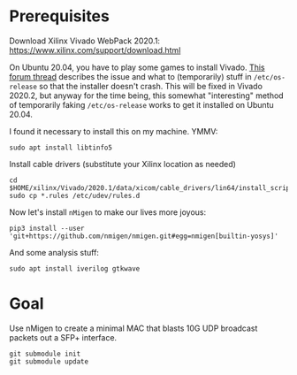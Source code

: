 # Prerequisites

Download Xilinx Vivado WebPack 2020.1:
https://www.xilinx.com/support/download.html

On Ubuntu 20.04, you have to play some games to install Vivado.
[This forum thread](https://forums.xilinx.com/t5/Installation-and-Licensing/Xilinx-Unified-Installer-2020-1-Exception-in-thread-quot-SPLASH/td-p/1114416) describes the issue and what to (temporarily) stuff in `/etc/os-release` so that the installer doesn't crash.
This will be fixed in Vivado 2020.2, but anyway for the time being, this somewhat "interesting" method of temporarily faking `/etc/os-release` works to get it installed on Ubuntu 20.04.

I found it necessary to install this on my machine. YMMV:
```
sudo apt install libtinfo5
```

Install cable drivers (substitute your Xilinx location as needed)
```
cd $HOME/xilinx/Vivado/2020.1/data/xicom/cable_drivers/lin64/install_script/install_drivers
sudo cp *.rules /etc/udev/rules.d
```

Now let's install `nMigen` to make our lives more joyous:
```
pip3 install --user 'git+https://github.com/nmigen/nmigen.git#egg=nmigen[builtin-yosys]'
```

And some analysis stuff:
```
sudo apt install iverilog gtkwave
```

# Goal

Use nMigen to create a minimal MAC that blasts 10G UDP broadcast packets out a SFP+ interface.

```
git submodule init
git submodule update
```
